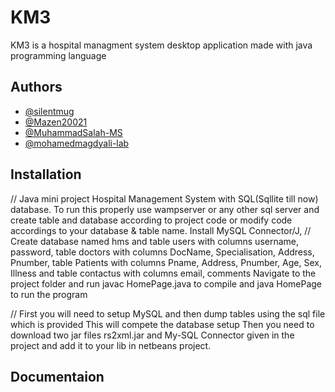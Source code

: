 
# KM3

KM3 is a hospital managment system desktop application made with java programming language


## Authors

- [@silentmug](https://www.github.com/silentmug)
- [@Mazen20021](https://www.github.com/Mazen20021)
- [@MuhammadSalah-MS](https://www.github.com/MuhammadSalah-MS)
- [@mohamedmagdyali-lab](https://www.github.com/mohamedmagdyali-lab)

## Installation
// Java mini project Hospital Management System with SQL(Sqllite till now) database. To run this properly use wampserver or any other sql server and create table and database according to project code or modify code accordings to your database & table name.
Install MySQL Connector/J, 
// Create database named hms and table users with columns username, password, table doctors with columns DocName, Specialisation, Address, Pnumber, table Patients with columns Pname, Address, Pnumber, Age, Sex, Illness and table contactus with columns email, comments
Navigate to the project folder and run javac HomePage.java to compile and java HomePage to run the program

// First you will need to setup MySQL and then dump tables using the sql file which is provided
This will compete the database setup Then you need to download two jar files rs2xml.jar and My-SQL Connector given in the project and add it to your lib in netbeans project.

## Documentaion
